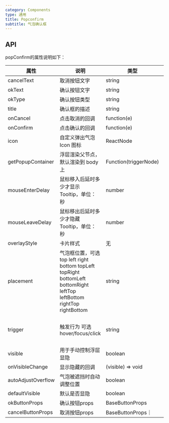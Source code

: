 ```yaml
---
category: Components
type: 通用
title: Popconfirm
subtitle: 气泡确认框
---
```




## API



popConfirm的属性说明如下：

| 属性 | 说明 | 类型 | 默认值 |  |
| --- | --- | --- | --- | --- |
| cancelText | 取消按钮文字 | string | 取消 |  |
| okText | 确认按钮文字 | string | 确定 |  |
| okType | 确认按钮类型  | string | primary |  |
| title  | 确认框的描述 | string| ReactNode| 无 |
| onCancel | 点击取消的回调 | function(e) | 无 |  |
| onConfirm | 点击确认的回调 | function(e)| 无 |  |
| icon | 自定义弹出气泡 Icon 图标 | ReactNode | <Icon type="exclamation-circle" /> |  |
| getPopupContainer | 浮层渲染父节点，默认渲染到 body 上 | Function(triggerNode)  | () => document.body  |
| mouseEnterDelay | 鼠标移入后延时多少才显示 Tooltip，单位：秒 | number | - |  |
| mouseLeaveDelay | 鼠标移出后延时多少才隐藏 Tooltip，单位：秒 | number | - |  |
| overlayStyle | 卡片样式 | 无 | - |  |
| placement | 气泡框位置，可选 top left right bottom topLeft topRight bottomLeft bottomRight leftTop leftBottom rightTop rightBottom  | string | top |  |
|trigger | 触发行为 可选 hover/focus/click| string | popconfirm 默认'click' popOver默认 ‘hover'  | |
|visible | 用于手动控制浮层显隐 |  boolean | false| |
|onVisibleChange| 显示隐藏的回调| (visible) => void| 无 | |
|autoAdjustOverflow|气泡被遮挡时自动调整位置| boolean| true| |
|defaultVisible|默认是否显隐|boolean|false| |
|okButtonProps|确认按钮props|BaseButtonProps||
|cancelButtonProps|取消按钮props|BaseButtonProps｜|
